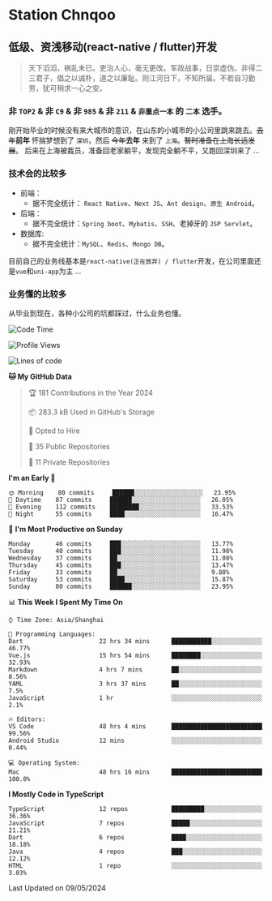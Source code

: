 # Station Chnqoo

## 低级、资浅移动(react-native / flutter)开发 
> 天下滔滔，祸乱未已。吏治人心，毫无更改。军政战事，日崇虚伪。非得二三君子，倡之以诚朴，道之以廉耻。则江河日下，不知所届。不若自习勤劳，犹可稍求一心之安。

### 非 `TOP2` & 非 `C9`  & 非 `985` & 非 `211` & `非重点一本` 的 `二本` 选手。

刚开始毕业的时候没有来大城市的意识，在山东的小城市的小公司里跳来跳去。~~去年~~**前年** 怀揣梦想到了 `深圳`，然后 ~~今年~~**去年** 来到了 `上海`。~~暂时准备在上海长远发展~~。
后来在上海被裁员，准备回老家躺平，发现完全躺不平，又跑回深圳来了 ...

### 技术会的比较多

- 前端：
    - 据不完全统计： `React Native`、`Next JS`、`Ant design`、`原生 Android`。
- 后端：
    - 据不完全统计：`Spring boot`、`Mybatis`、`SSH`、老掉牙的 `JSP Servlet`。
- 数据库:
    - 据不完全统计：`MySQL`、`Redis`、`Mongo DB`。

目前自己的业务线基本是`react-native(正在放弃) / flutter`开发，在公司里面还是`vue`和`uni-app`为主 ...

### 业务懂的比较多
从毕业到现在，各种小公司的坑都踩过，什么业务也懂。

<!--START_SECTION:waka-->
![Code Time](http://img.shields.io/badge/Code%20Time-5%2C101%20hrs%2034%20mins-blue)

![Profile Views](http://img.shields.io/badge/Profile%20Views-141-blue)

![Lines of code](https://img.shields.io/badge/From%20Hello%20World%20I%27ve%20Written-348%20Thousand%20lines%20of%20code-blue)

**🐱 My GitHub Data** 

> 🏆 181 Contributions in the Year 2024
 > 
> 📦 283.3 kB Used in GitHub's Storage 
 > 
> 💼 Opted to Hire
 > 
> 📜 35 Public Repositories 
 > 
> 🔑 11 Private Repositories  
 > 
**I'm an Early 🐤** 

```text
🌞 Morning    80 commits     ██████░░░░░░░░░░░░░░░░░░░   23.95% 
🌆 Daytime    87 commits     ██████░░░░░░░░░░░░░░░░░░░   26.05% 
🌃 Evening    112 commits    ████████░░░░░░░░░░░░░░░░░   33.53% 
🌙 Night      55 commits     ████░░░░░░░░░░░░░░░░░░░░░   16.47%

```
📅 **I'm Most Productive on Sunday** 

```text
Monday       46 commits     ███░░░░░░░░░░░░░░░░░░░░░░   13.77% 
Tuesday      40 commits     ███░░░░░░░░░░░░░░░░░░░░░░   11.98% 
Wednesday    37 commits     ██░░░░░░░░░░░░░░░░░░░░░░░   11.08% 
Thursday     45 commits     ███░░░░░░░░░░░░░░░░░░░░░░   13.47% 
Friday       33 commits     ██░░░░░░░░░░░░░░░░░░░░░░░   9.88% 
Saturday     53 commits     ████░░░░░░░░░░░░░░░░░░░░░   15.87% 
Sunday       80 commits     ██████░░░░░░░░░░░░░░░░░░░   23.95%

```


📊 **This Week I Spent My Time On** 

```text
⌚︎ Time Zone: Asia/Shanghai

💬 Programming Languages: 
Dart                     22 hrs 34 mins      ███████████░░░░░░░░░░░░░░   46.77% 
Vue.js                   15 hrs 54 mins      ████████░░░░░░░░░░░░░░░░░   32.93% 
Markdown                 4 hrs 7 mins        ██░░░░░░░░░░░░░░░░░░░░░░░   8.56% 
YAML                     3 hrs 37 mins       ██░░░░░░░░░░░░░░░░░░░░░░░   7.5% 
JavaScript               1 hr                ░░░░░░░░░░░░░░░░░░░░░░░░░   2.1%

🔥 Editors: 
VS Code                  48 hrs 4 mins       █████████████████████████   99.56% 
Android Studio           12 mins             ░░░░░░░░░░░░░░░░░░░░░░░░░   0.44%

💻 Operating System: 
Mac                      48 hrs 16 mins      █████████████████████████   100.0%

```

**I Mostly Code in TypeScript** 

```text
TypeScript               12 repos            █████████░░░░░░░░░░░░░░░░   36.36% 
JavaScript               7 repos             █████░░░░░░░░░░░░░░░░░░░░   21.21% 
Dart                     6 repos             ████░░░░░░░░░░░░░░░░░░░░░   18.18% 
Java                     4 repos             ███░░░░░░░░░░░░░░░░░░░░░░   12.12% 
HTML                     1 repo              ░░░░░░░░░░░░░░░░░░░░░░░░░   3.03%

```



 Last Updated on 09/05/2024
<!--END_SECTION:waka-->

<!---
ChenqiaoStation/ChenqiaoStation is a ✨ special ✨ repository because its `README.md` (this file) appears on your GitHub profile.
You can click the Preview link to take a look at your changes.
--->
